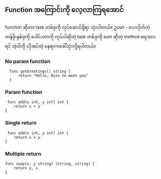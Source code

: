 ## Function အကြောင်းကို လေ့လာကြရအောင်

function ဆိုတာ task တစ်ခုကို လုပ်ဆောင်ဖို့ရာ သုံးပါတယ်။ ဥပမာ - ပေးလိုက်တဲ့ တန်ဖိုးနှစ်ခုကို ပေါင်းတာကို လုပ်ပါဆိုတဲ့ task တစ်ခုကို sum ဆိုတဲ့ method ရေးထားရင် အဲ့ဒါကို လိုအပ်တဲ့ နေရာကခေါ်သုံးလို့ရပါတယ်။

### No param function

```
  func getGreatings() string {
	  return "Hello, Nice to meet you"
  }
```

### Param function

```
 func add(x int, y int) int {
	return x + y
}
```

### Single return 

```
 func add(x int, y int) int {
	return x + y
}

```


### Multiple return

```
func swap(x, y string) (string, string) {
	return y, x
}

```
